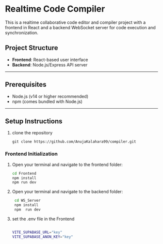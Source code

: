 # Realtime Code Compiler

This is a realtime collaborative code editor and compiler project with a frontend in React and a backend WebSocket server for code execution and synchronization.
## Project Structure

- **Frontend**: React-based user interface  
- **Backend**: Node.js/Express API server


---

## Prerequisites

- Node.js (v14 or higher recommended)  
- npm (comes bundled with Node.js)   
---

## Setup Instructions

1. clone the repository
   ```
   git clone https://github.com/AnujaKalahara99/compiler.git
   ```

### Frontend Initialization

1. Open your terminal and navigate to the frontend folder:

   ```bash
   cd Frontend
   npm install
   npm run dev
   ```
2. Open your terminal and navigate to the backend folder:
   ```bash
    cd WS_Server
    npm install
    npm  run dev

3. set the .env file in the Frontend
   ``` bash
  
   VITE_SUPABASE_URL="key"
   VITE_SUPABASE_ANON_KEY="key"
    ```

  
